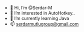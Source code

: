 - 👋 Hi, I’m @Serdar-M
- 👀 I’m interested in AutoHotkey..
- 🌱 I’m currently learning Java
- 📫 serdarmutlugroup@gmail.com

<!---
Serdar-M/Serdar-M is a ✨ special ✨ repository because its `README.md` (this file) appears on your GitHub profile.
You can click the Preview link to take a look at your changes.
--->
